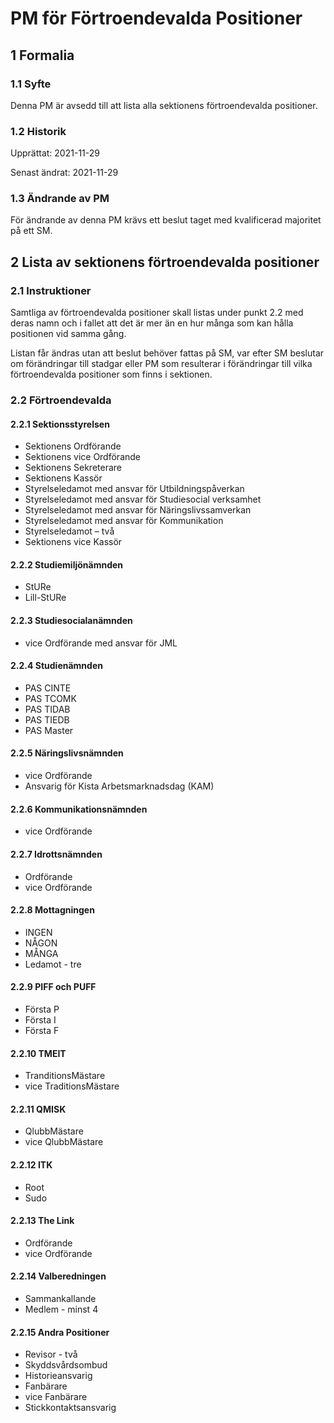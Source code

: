 # PM för Förtroendevalda Positioner

## 1 Formalia

### 1.1 Syfte

Denna PM är avsedd till att lista alla sektionens förtroendevalda positioner.

### 1.2 Historik

Upprättat: 2021-11-29

Senast ändrat: 2021-11-29

### 1.3 Ändrande av PM

För ändrande av denna PM krävs ett beslut taget med kvalificerad majoritet på ett SM.

## 2 Lista av sektionens förtroendevalda positioner

### 2.1 Instruktioner

Samtliga av förtroendevalda positioner skall listas under punkt 2.2 med deras namn och i fallet att det är mer än en hur många som kan hålla positionen vid samma gång.

Listan får ändras utan att beslut behöver fattas på SM, var efter SM beslutar om förändringar till stadgar eller PM som resulterar i förändringar till vilka förtroendevalda positioner som finns i sektionen.

### 2.2 Förtroendevalda

#### 2.2.1 Sektionsstyrelsen

-   Sektionens Ordförande
-   Sektionens vice Ordförande
-   Sektionens Sekreterare
-   Sektionens Kassör
-   Styrelseledamot med ansvar för Utbildningspåverkan
-   Styrelseledamot med ansvar för Studiesocial verksamhet
-   Styrelseledamot med ansvar för Näringslivssamverkan
-   Styrelseledamot med ansvar för Kommunikation
-   Styrelseledamot – två
-   Sektionens vice Kassör

#### 2.2.2 Studiemiljönämnden

-   StURe
-   Lill-StURe

#### 2.2.3 Studiesocialanämnden

-   vice Ordförande med ansvar för JML

#### 2.2.4 Studienämnden

-   PAS CINTE
-   PAS TCOMK
-   PAS TIDAB
-   PAS TIEDB
-   PAS Master

#### 2.2.5 Näringslivsnämnden

- vice Ordförande
- Ansvarig för Kista Arbetsmarknadsdag (KAM)
 
#### 2.2.6 Kommunikationsnämnden

- vice Ordförande

#### 2.2.7 Idrottsnämnden

- Ordförande
- vice Ordförande

#### 2.2.8 Mottagningen

- INGEN
- NÅGON
- MÅNGA
- Ledamot - tre

#### 2.2.9 PIFF och PUFF

- Första P
- Första I
- Första F

#### 2.2.10 TMEIT

- TranditionsMästare
- vice TraditionsMästare

#### 2.2.11 QMISK

- QlubbMästare
- vice QlubbMästare

#### 2.2.12 ITK

- Root
- Sudo

#### 2.2.13 The Link

- Ordförande
- vice Ordförande

#### 2.2.14 Valberedningen

- Sammankallande
- Medlem - minst 4

#### 2.2.15 Andra Positioner

- Revisor - två
- Skyddsvårdsombud
- Historieansvarig
- Fanbärare
- vice Fanbärare
- Stickkontaktsansvarig
